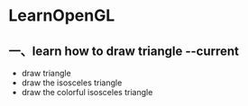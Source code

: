 # LearnOpenGL

## 一、learn how to draw triangle --current
* draw triangle
* draw the isosceles triangle
* draw the colorful isosceles triangle
